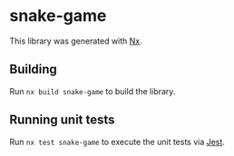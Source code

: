 # snake-game

This library was generated with [Nx](https://nx.dev).

## Building

Run `nx build snake-game` to build the library.

## Running unit tests

Run `nx test snake-game` to execute the unit tests via [Jest](https://jestjs.io).
